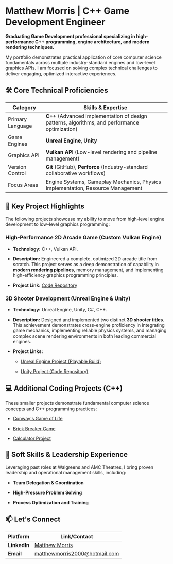 # **Matthew Morris | C++ Game Development Engineer**

**Graduating Game Development professional specializing in high-performance C++ programming, engine architecture, and modern rendering techniques.**

My portfolio demonstrates practical application of core computer science fundamentals across multiple industry-standard engines and low-level graphics APIs. I am focused on solving complex technical challenges to deliver engaging, optimized interactive experiences.

## 🛠 Core Technical Proficiencies

| Category | Skills & Expertise | 
 | ----- | ----- | 
| Primary Language | **C++** (Advanced implementation of design patterns, algorithms, and performance optimization) | 
| Game Engines | **Unreal Engine**, **Unity** | 
| Graphics API | **Vulkan API** (Low-level rendering and pipeline management) | 
| Version Control | **Git** (GitHub), **Perforce** (Industry-standard collaborative workflows) | 
| Focus Areas | Engine Systems, Gameplay Mechanics, Physics Implementation, Resource Management | 

## 🚀 Key Project Highlights

The following projects showcase my ability to move from high-level engine development to low-level graphics programming:

### High-Performance 2D Arcade Game (Custom Vulkan Engine)

* **Technology:** C++, Vulkan API.

* **Description:** Engineered a complete, optimized 2D arcade title from scratch. This project serves as a deep demonstration of capability in **modern rendering pipelines**, memory management, and implementing high-efficiency graphics programming principles.

* **Project Link:** [Code Repository](https://github.com/FSProjectPortfolioV/dev5-team-project-2506-team-blue-2506.git)

### 3D Shooter Development (Unreal Engine & Unity)

* **Technology:** Unreal Engine, Unity, C#, C++.

* **Description:** Designed and implemented two distinct **3D shooter titles**. This achievement demonstrates cross-engine proficiency in integrating game mechanics, implementing reliable physics systems, and managing complex scene rendering environments in both leading commercial engines.

* **Project Links:**

  * [Unreal Engine Project (Playable Build)](https://devdynasty2508.itch.io/quantum-gladiator)

  * [Unity Project (Code Repository)](https://github.com/Volcagnome/Portfolio2.git)

## 💻 Additional Coding Projects (C++)

These smaller projects demonstrate fundamental computer science concepts and C++ programming practices:

* [Conway's Game of Life](https://github.com/FullSailGameStudies/conway-s-game-of-life-03-24-Deca-sin.git)

* [Brick Breaker Game](https://github.com/FullSailGameStudies/bricksbreaker-chris-MathiasVer2055.git)

* [Calculator Project](https://github.com/FullSailGameStudies/calculator-chris-MathiasVer2055.git)

## 🎯 Soft Skills & Leadership Experience

Leveraging past roles at Walgreens and AMC Theatres, I bring proven leadership and operational management skills, including:

* **Team Delegation & Coordination**

* **High-Pressure Problem Solving**

* **Process Optimization and Training**

## 📫 Let's Connect

| Platform | Link/Contact | 
 | ----- | ----- | 
| **LinkedIn** | [Matthew Morris](https://www.linkedin.com/in/matthew-morrismatthew-morris3290) | 
| **Email** | [matthewmorris2000@hotmail.com](mailto:matthewmorris2000@hotmail.com) | 
